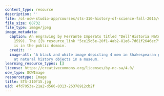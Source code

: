 ```yaml
---
content_type: resource
description: ''
file: /ol-ocw-studio-app/courses/sts-310-history-of-science-fall-2015/4fd7053a21a2d566831326378912cb2f_STS-310f15.jpg
file_size: 88732
file_type: image/jpeg
image_metadata:
  caption: An engraving by Ferrante Imperato titled "Dell'Historia Naturale" (Naples,
    1599). The {{% resource_link "5ce15d5e-20f1-4ab2-81e6-7d61f2646ec7" "image" %}}
    is in the public domain.
  credit: ''
  image-alt: 'A black and white image depicting 4 men in Shakespearan garb looking
    at natural history objects in a museum. '
learning_resource_types: []
license: https://creativecommons.org/licenses/by-nc-sa/4.0/
ocw_type: OCWImage
resourcetype: Image
title: STS-310f15.jpg
uid: 4fd7053a-21a2-d566-8313-26378912cb2f
---
```

